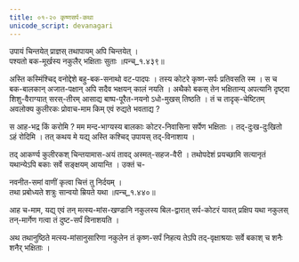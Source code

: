 ```yaml
---
title: ०१-२० कृष्णसर्प-कथा
unicode_script: devanagari
---
```


उपायं चिन्तयेत् प्राज्ञस् तथापायम् अपि चिन्तयेत् ।	 
पश्यतो बक-मूर्खस्य नकुलैर् भक्षिताः सुताः ॥पन्च्_१.४३९॥	 

अस्ति कस्मिंश्चिद् वनोद्देशे बहु-बक-सनाथो वट-पादपः । तस्य कोटरे कृष्ण-सर्पः प्रतिवसति स्म । स च बक-बालकान् अजात-पक्षान् अपि सदैव भक्षयन् कालं नयति । अथैको बकस् तेन भक्षितान्य् अपत्यानि दृष्ट्वा शिशु-वैराग्यात् सरस्-तीरम् आसाद्य बाष्प-पूरैत-नयनो ऽधो-मुखस् तिष्ठति । तं च तादृक्-चेष्टितम् अवलोक्य कुलीरकः प्रोवाच-माम किम् एवं रुद्यते भवताद्य ?	 

स आह-भद्र किं करोमि ? मम मन्द-भाग्यस्य बालकाः कोटर-निवासिना सर्पेण भक्षिताः । तद्-दुःख-दुःखितो ऽहं रोदिमि । तत् कथय मे यद्य् अस्ति कश्चिद् उपायस् तद्-विनाशाय ।  

तद् आकर्ण्य कुलीरकश् चिन्तयामास-अयं तावद् अस्मत्-सहज-वैरी । तथोपदेशं प्रयच्छामि सत्यानृतं यथान्येऽपि बकाः सर्वे सङ्क्षयम् आयान्ति । उक्तं च-  

नवनीत-समां वाणीं कृत्वा चित्तं तु निर्दयम् ।  
तथा प्रबोध्यते शत्रुः सान्वयो म्रियते यथा ॥पन्च्_१.४४०॥	  

आह च-माम, यद्य् एवं तन् मत्स्य-मांस-खण्डानि नकुलस्य बिल-द्वारात् सर्प-कोटरं यावत् प्रक्षिप यथा नकुलस् तन्-मार्गेण गत्वा तं दुष्ट-सर्पं विनाशयति ।

अथ तथानुष्ठिते मत्स्य-मांसानुसारिणा नकुलेन तं कृष्ण-सर्पं निहत्य तेऽपि तद्-वृक्षाश्रयाः सर्वे बकाश् च शनैः शनैर् भक्षिताः ।

